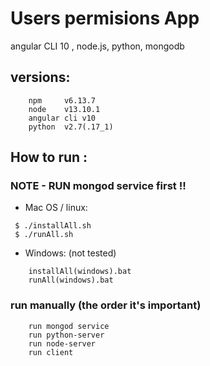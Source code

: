 
# Users permisions App 

angular CLI 10 , node.js, python, mongodb

## versions:
```
    npm     v6.13.7
    node    v13.10.1
    angular cli v10
    python  v2.7(.17_1)
```

## How to run :

 ### NOTE - RUN mongod service first !!

- Mac OS / linux: 
```
 $ ./installAll.sh
 $ ./runAll.sh
```
- Windows: (not tested)
```
    installAll(windows).bat
    runAll(windows).bat
```

### run manually (the order it's important)
``` 
    run mongod service  
    run python-server
    run node-server 
    run client
```
